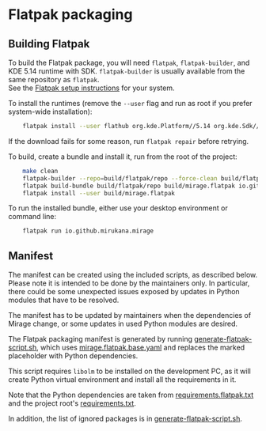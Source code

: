 # Flatpak packaging

## Building Flatpak

To build the Flatpak package, you will need `flatpak`, `flatpak-builder`, and
KDE 5.14 runtime with SDK. `flatpak-builder` is usually available from
the same repository as `flatpak`.  
See the [Flatpak setup instructions](https://flatpak.org/setup/) 
for your system.

To install the runtimes (remove the `--user` flag and run as root if you 
prefer system-wide installation):

```sh
    flatpak install --user flathub org.kde.Platform//5.14 org.kde.Sdk//5.14
```

If the download fails for some reason, run `flatpak repair` before retrying.

To build, create a bundle and install it, run from the root of the project:

```sh
    make clean
    flatpak-builder --repo=build/flatpak/repo --force-clean build/flatpak/build packaging/flatpak/mirage.flatpak.yaml
    flatpak build-bundle build/flatpak/repo build/mirage.flatpak io.github.mirukana.mirage
    flatpak install --user build/mirage.flatpak
```

To run the installed bundle,
either use your desktop environment or command line:

```sh
    flatpak run io.github.mirukana.mirage
```

## Manifest

The manifest can be created using the included scripts, as described
below. Please note it is intended to be done by the maintainers
only. In particular, there could be some unexpected issues exposed by
updates in Python modules that have to be resolved.

The manifest has to be updated by maintainers when the dependencies of
Mirage change, or some updates in used Python modules are desired.

The Flatpak packaging manifest is generated by running
[generate-flatpak-script.sh](generate-flatpak-script.sh), which 
uses [mirage.flatpak.base.yaml](mirage.flatpak.base.yaml) and replaces the
marked placeholder with Python dependencies.

This script requires `libolm` to be installed on the development PC, as it
will create Python virtual environment and install all the requirements in it.

Note that the Python dependencies are taken from
[requirements.flatpak.txt](requirements.flatpak.txt) and the
project root's [requirements.txt](../../requirements.txt).

In addition, the list of ignored packages is in
[generate-flatpak-script.sh](generate-flatpak-script.sh).
